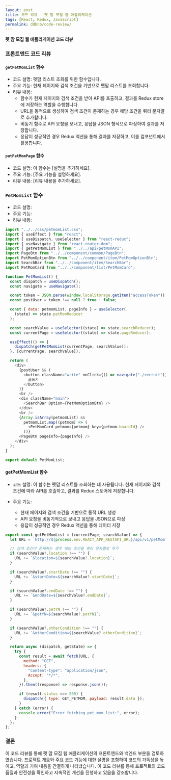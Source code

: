 ```yaml
---
layout: post
title: 코드 리뷰 - 펫 맘 모집 웹 애플리케이션
tags: [React, Redux, JavaScript]
permalink: ddbnb/code-review/
---
```


**펫 맘 모집 웹 애플리케이션 코드 리뷰**

### 프론트엔드 코드 리뷰

#### `getPetMomList` 함수

- 코드 설명: 펫맘 리스트 조회를 위한 함수입니다.
- 주요 기능: 현재 페이지와 검색 조건을 기반으로 펫맘 리스트를 조회합니다.
- 리뷰 내용:
  - 함수가 현재 페이지와 검색 조건을 받아 API를 호출하고, 결과를 Redux store에 저장하는 역할을 수행합니다.
  - URL을 동적으로 생성하여 검색 조건이 존재하는 경우 해당 조건을 쿼리 문자열로 추가합니다.
  - 비동기 함수로 API 요청을 보내고, 응답을 JSON 형식으로 파싱하여 결과를 저장합니다.
  - 응답이 성공적인 경우 Redux 액션을 통해 결과를 저장하고, 이를 컴포넌트에서 활용합니다.

#### `putPetMomPage` 함수

- 코드 설명: 이 함수는 [설명을 추가하세요].
- 주요 기능: [주요 기능을 설명하세요].
- 리뷰 내용: [리뷰 내용을 추가하세요].

### `PetMomList` 함수

- 코드 설명:
- 주요 기능:
- 리뷰 내용:

```javascript
import "../../css/petmomList.css";
import { useEffect } from "react";
import { useDispatch, useSelector } from "react-redux";
import { useNavigate } from "react-router-dom";
import { getPetMomList } from "../../api/petMomAPI";
import PageBtn from "../../component/common/PageBtn";
import PetMomOptionBtn from "../../component/item/PetMomOptionBtn";
import SearchBar from "../../component/item/SearchBar";
import PetMomCard from "../../component/list/PetMomCard";

function PetMomList() {
  const dispatch = useDispatch();
  const navigate = useNavigate();

  const token = JSON.parse(window.localStorage.getItem("accessToken"));
  const postUser = token !== null ? true : false;

  const { data: petmomList, pageInfo } = useSelector(
    (state) => state.petMomReducer
  );

  const searchValue = useSelector((state) => state.searchReducer);
  const currentPage = useSelector((state) => state.pageReducer);

  useEffect(() => {
    dispatch(getPetMomList(currentPage, searchValue));
  }, [currentPage, searchValue]);

  return (
    <div>
      {postUser && (
        <button className="write" onClick={() => navigate("./recruit")}>
          글쓰기
        </button>
      )}
      <br />
      <div className="main">
        <SearchBar Option={PetMomOptionBtn} />
      </div>
      <br />
      {Array.isArray(petmomList) &&
        petmomList.map((petmom) => (
          <PetMomCard petmom={petmom} key={petmom.boardId} />
        ))}
      <PageBtn pageInfo={pageInfo} />
    </div>
  );
}

export default PetMomList;
```

#### getPetMomList 함수

- 코드 설명: 이 함수는 펫맘 리스트를 조회하는 데 사용됩니다. 현재 페이지와 검색 조건에 따라 API를 호출하고, 결과를 Redux 스토어에 저장합니다.

- 주요 기능:
  - 현재 페이지와 검색 조건을 기반으로 동적 URL 생성
  - API 요청을 비동기적으로 보내고 응답을 JSON으로 파싱
  - 응답이 성공적인 경우 Redux 액션을 통해 데이터 저장

```javascript
export const getPetMomList = (currentPage, searchValue) => {
  let URL = `http://${process.env.REACT_APP_RESTAPI_URL}/api/v1/petMom?page=${currentPage}`;

  // 검색 조건이 존재하는 경우 해당 조건을 쿼리 문자열로 추가
  if (searchValue?.location !== "") {
    URL += `&location=${searchValue?.location}`;
  }

  if (searchValue?.startDate !== "") {
    URL += `&startDate=${searchValue?.startDate}`;
  }

  if (searchValue?.endDate !== "") {
    URL += `&endDate=${searchValue?.endDate}`;
  }

  if (searchValue?.petYN !== "") {
    URL += `&petYN=${searchValue?.petYN}`;
  }

  if (searchValue?.otherCondition !== "") {
    URL += `&otherCondition=${searchValue?.otherCondition}`;
  }

  return async (dispatch, getState) => {
    try {
      const result = await fetch(URL, {
        method: "GET",
        headers: {
          "Content-type": "application/json",
          Accept: "*/*",
        },
      }).then((response) => response.json());

      if (result.status === 200) {
        dispatch({ type: GET_PETMOM, payload: result.data });
      }
    } catch (error) {
      console.error("Error fetching pet mom list:", error);
    }
  };
};
```

### 결론

이 코드 리뷰를 통해 펫 맘 모집 웹 애플리케이션의 프론트엔드와 백엔드 부분을 검토하였습니다. 프로젝트 개요와 주요 코드 기능에 대한 설명을 포함하여 코드의 가독성을 높이고, 역할과 기여 내용을 간결하게 나타냈습니다. 이 코드 리뷰를 통해 프로젝트의 코드 품질과 안전성을 확인하고 지속적인 개선을 진행하고 있음을 강조합니다.
